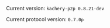 <!-- This file was automatically generated by jinjaroot. Do not edit directly. -->
Current version: `kachery-p2p 0.8.21-dev`

Current protocol version: `0.7.0p`